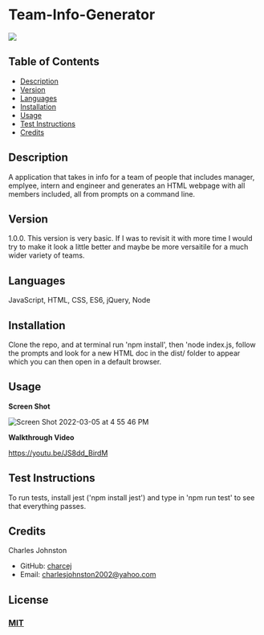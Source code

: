 
# Team-Info-Generator
<a href="https://img.shields.io/badge/License-M-brightgreen"><img src="https://img.shields.io/badge/License-M-brightgreen"></a>

## Table of Contents
- [Description](#description)
- [Version](#version)
- [Languages](#languages)
- [Installation](#installation)
- [Usage](#usage)
- [Test Instructions](#test-instructions)
- [Credits](#credits)

## Description
A application that takes in info for a team of people that includes manager, emplyee, intern and engineer and generates an HTML webpage with all members included, all from prompts on a command line.
## Version
1.0.0. This version is very basic. If I was to revisit it with more time I would try to make it look a little better and maybe be more versaitile for a much wider variety of teams.
## Languages
 JavaScript, HTML, CSS, ES6, jQuery, Node
## Installation
Clone the repo, and at terminal run 'npm install', then 'node index.js, follow the prompts and look for a new HTML doc in the dist/ folder to appear which you can then open in a default browser.
## Usage

**Screen Shot**

![Screen Shot 2022-03-05 at 4 55 46 PM](https://user-images.githubusercontent.com/94859458/156901113-d8905a11-e55e-4bcb-8d12-95cad9e8a804.png)

**Walkthrough Video**

https://youtu.be/JS8dd_BirdM

## Test Instructions
To run tests, install jest ('npm install jest') and type in 'npm run test' to see that everything passes.

## Credits
Charles Johnston
* GitHub: [charcej](https://github.com/charcej)
* Email: 
[charlesjohnston2002@yahoo.com](mailto:charlesjohnston2002@yahoo.com)
## License
### [MIT](https://opensource.org/licenses/MIT)
  